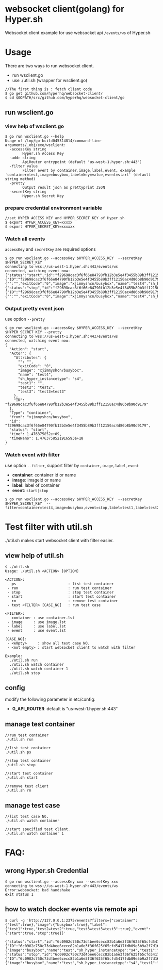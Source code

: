 websocket client(golang) for Hyper.sh
=====================================

Websocket client example for use websocket api `/events/ws` of Hyper.sh

# Usage

There are two ways to run websocket client.
- run wsclient.go
- use ./util.sh (wrapper for wsclient.go)

```
//The first thing is : fetch client code
$ go get github.com/hyperhq/websocket-client/
$ cd $GOPATH/src/github.com/hyperhq/websocket-client/go
```

## run wsclient.go

### view help of wsclient.go

```
$ go run wsclient.go --help   
Usage of /tmp/go-build045314814/command-line-arguments/_obj/exe/wsclient:
  -accessKey string
    	Hyper.sh Access Key
  -addr string
    	ApiRouter entrypoint (default "us-west-1.hyper.sh:443")
  -filter value
    	Filter event by container,image,label,event, example 'container=test,image=busybox,label=key=value,event=start' (default string method)
  -pretty
    	Output result json as prettyprint JSON
  -secretKey string
    	Hyper.sh Secret Key
```

### prepare credential environment variable
```
//set HYPER_ACCESS_KEY and HYPER_SECRET_KEY of Hyper.sh
$ export HYPER_ACCESS_KEY=xxxxx
$ export HYPER_SECRET_KEY=xxxxxx
```

### Watch all events

`accessKey` and `secretKey` are required options

```
$ go run wsclient.go --accessKey $HYPER_ACCESS_KEY  --secretKey $HYPER_SECRET_KEY
connecting to wss://us-west-1.hyper.sh:443/events/ws
connected, watching event now:
{"status":"start","id":"f29698cac3f6f66e84790fb12b3e5e4f3455b89b3ff12150ac4d86b8b90d9179","from":"xjimmyshcn/busybox","Type":"container","Action":"start","Actor":{"ID":"f29698cac3f6f66e84790fb12b3e5e4f3455b89b3ff12150ac4d86b8b90d9179","Attributes":{"":"","exitCode":"0","image":"xjimmyshcn/busybox","name":"test4","sh_hyper_instancetype":"s4","test1":"","test2":"test2","test3":"test3=test3"}},"time":1476375774,"timeNano":1476375774255155116}
{"status":"stop","id":"f29698cac3f6f66e84790fb12b3e5e4f3455b89b3ff12150ac4d86b8b90d9179","from":"xjimmyshcn/busybox","Type":"container","Action":"stop","Actor":{"ID":"f29698cac3f6f66e84790fb12b3e5e4f3455b89b3ff12150ac4d86b8b90d9179","Attributes":{"":"","exitCode":"0","image":"xjimmyshcn/busybox","name":"test4","sh_hyper_instancetype":"s4","test1":"","test2":"test2","test3":"test3=test3"}},"time":1476375778,"timeNano":1476375778304732322}
```

### Output pretty event json

use option `--pretty`

```
$ go run wsclient.go --accessKey $HYPER_ACCESS_KEY  --secretKey $HYPER_SECRET_KEY --pretty
connecting to wss://us-west-1.hyper.sh:443/events/ws
connected, watching event now:
{
  "Action": "start",
  "Actor": {
    "Attributes": {
      "": "",
      "exitCode": "0",
      "image": "xjimmyshcn/busybox",
      "name": "test4",
      "sh_hyper_instancetype": "s4",
      "test1": "",
      "test2": "test2",
      "test3": "test3=test3"
    },
    "ID": "f29698cac3f6f66e84790fb12b3e5e4f3455b89b3ff12150ac4d86b8b90d9179"
  },
  "Type": "container",
  "from": "xjimmyshcn/busybox",
  "id": "f29698cac3f6f66e84790fb12b3e5e4f3455b89b3ff12150ac4d86b8b90d9179",
  "status": "start",
  "time": 1.476375852e+09,
  "timeNano": 1.4763758521916593e+18
}
```

### Watch event with filter

use option `--filter`, support filter by `container,image,label,event`
- **container**: container id or name
- **image**: imageid or name
- **label**: label of container
- **event**: `start|stop`

```
$ go run wsclient.go --accessKey $HYPER_ACCESS_KEY  --secretKey $HYPER_SECRET_KEY  --filter=container=test4,image=busybox,event=stop,label=test1,label=test2=test2
```

# Test filter with util.sh

./util.sh makes start websocket client with filter easier.

## view help of util.sh
```
$ ./util.sh
Usage: ./util.sh <ACTION> [OPTION]

<ACTION>:
 - ps                        : list test container
 - run                       : run test container
 - stop                      : stop test container
 - start                     : start test container
 - rm                        : remove test container
 - test <FILTER> [CASE_NO]   : run test case

<FILTER>:
 - container : use container.lst
 - image     : use image.lst
 - label     : use label.lst
 - event     : use event.lst

[CASE_NO]:
 - <empty>     : show all test case NO.
 - <not empty> : start websocket client to watch with filter

Example:
  ./util.sh run
  ./util.sh watch container
  ./util.sh watch container 1
  ./util.sh stop
```

## config

modify the following parameter in etc/config:

- **G_API_ROUTER**: default is "us-west-1.hyper.sh:443"

## manage test container
```
//run test container
./util.sh run

//list test container
./util.sh ps

//stop test container
./util.sh stop

//start test container
./util.sh start

//remove test client
./util.sh rm
```

## manage test case
```
//list test case NO.
./util.sh watch container

//start specified test client.
./util.sh watch container 1
```


# FAQ:

## wrong Hyper.sh Credential
```
$ go run wsclient.go --accessKey xxx --secretKey xxx
connecting to wss://us-west-1.hyper.sh:443/events/ws
Error:websocket: bad handshake
exit status 1
```

## how to watch docker events via remote api
```
$ curl -g 'http://127.0.0.1:2375/events?filters={"container":{"test":true},"image":{"busybox":true},"label":{"test1":true,"test2=test2":true,"test3=test3=test3":true},"event":{"start":true,"stop":true}}'

{"status":"start","id":"6c0902c750c73d4bee6cecc82b1a6e3f36f625f65cfd5417fdb09e5b9a2f7d16","from":"busybox","Type":"container","Action":"start","Actor":{"ID":"6c0902c750c73d4bee6cecc82b1a6e3f36f625f65cfd5417fdb09e5b9a2f7d16","Attributes":{"image":"busybox","name":"test","sh_hyper_instancetype":"s4","test1":"","test2":"test2","test3":"test3=test3"}},"time":1476419660,"timeNano":1476419660534483726}
{"status":"stop","id":"6c0902c750c73d4bee6cecc82b1a6e3f36f625f65cfd5417fdb09e5b9a2f7d16","from":"busybox","Type":"container","Action":"stop","Actor":{"ID":"6c0902c750c73d4bee6cecc82b1a6e3f36f625f65cfd5417fdb09e5b9a2f7d16","Attributes":{"image":"busybox","name":"test","sh_hyper_instancetype":"s4","test1":"","test2":"test2","test3":"test3=test3"}},"time":1476419662,"timeNano":1476419662997733372}
```
